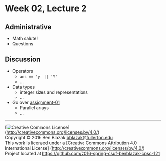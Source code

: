 # Week 02, Lecture 2

## Administrative

- Math salute!
- Questions


## Discussion

- Operators
    - `ans == 'y' || 'Y'`
    - ...
- Data types
    - integer sizes and representations
    - ...
- Go over [assignment-01](../../../../assignment-01)
    - Parallel arrays
    - ...


-------------------------------------------------------------------------------
[![Creative Commons License](https://i.creativecommons.org/l/by/4.0/88x31.png)]
(http://creativecommons.org/licenses/by/4.0/)  
Copyright &copy; 2016 Ben Blazak <bblazak@fullerton.edu>  
This work is licensed under a [Creative Commons Attribution 4.0 International
License] (http://creativecommons.org/licenses/by/4.0/)  
Project located at <https://github.com/2016-spring-csuf-benblazak-cpsc-121>


